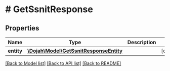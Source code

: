 # # GetSsnitResponse

## Properties

Name | Type | Description | Notes
------------ | ------------- | ------------- | -------------
**entity** | [**\Dojah\Model\GetSsnitResponseEntity**](GetSsnitResponseEntity.md) |  | [optional]

[[Back to Model list]](../../README.md#models) [[Back to API list]](../../README.md#endpoints) [[Back to README]](../../README.md)
